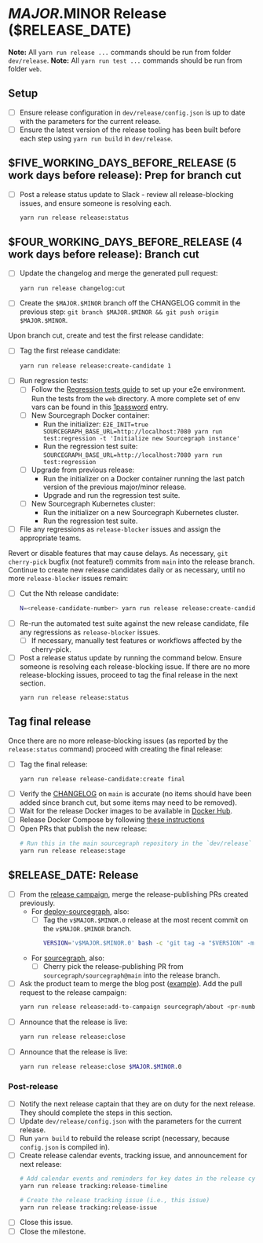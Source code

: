 <!--
DO NOTE COPY THIS ISSUE TEMPLATE MANUALLY. Use `yarn run release tracking-issue:create` from the
`dev/release` directory in the main repository to create a release tracking issue, instead.

Arguments:
- $MAJOR
- $MINOR
- $RELEASE_DATE
- $FIVE_WORKING_DAYS_BEFORE_RELEASE
- $FOUR_WORKING_DAYS_BEFORE_RELEASE
- $ONE_WORKING_DAY_BEFORE_RELEASE
-->

# $MAJOR.$MINOR Release ($RELEASE_DATE)

**Note:** All `yarn run release ...` commands should be run from folder `dev/release`.
**Note:** All `yarn run test ...` commands should be run from folder `web`.

## Setup

- [ ] Ensure release configuration in `dev/release/config.json` is up to date with the parameters for the current release.
- [ ] Ensure the latest version of the release tooling has been built before each step using `yarn run build` in `dev/release`.

## $FIVE_WORKING_DAYS_BEFORE_RELEASE (5 work days before release): Prep for branch cut

- [ ] Post a release status update to Slack - review all release-blocking issues, and ensure someone is resolving each.
  ```sh
  yarn run release release:status
  ``` 

## $FOUR_WORKING_DAYS_BEFORE_RELEASE (4 work days before release): Branch cut

- [ ] Update the changelog and merge the generated pull request:
  ```sh
  yarn run release changelog:cut
  ```
- [ ] Create the `$MAJOR.$MINOR` branch off the CHANGELOG commit in the previous step: `git branch $MAJOR.$MINOR && git push origin $MAJOR.$MINOR`.

Upon branch cut, create and test the first release candidate:

- [ ] Tag the first release candidate:
  ```sh
  yarn run release release:create-candidate 1
  ```
- [ ] Run regression tests:
  - [ ] Follow the [Regression tests guide](https://github.com/sourcegraph/sourcegraph/blob/main/client/web/src/regression/README.md) to set up your e2e environment. 
        Run the tests from the `web` directory. A more complete set of env vars can be found in this
        [1password](https://team-sourcegraph.1password.com/vaults/dnrhbauihkhjs5ag6vszsme45a/allitems/gm5dfflq6sfclmotneuayfdj5q) entry.
  - [ ] New Sourcegraph Docker container:
    - Run the initializer: `E2E_INIT=true SOURCEGRAPH_BASE_URL=http://localhost:7080 yarn run test:regression -t 'Initialize new Sourcegraph instance'`
    - Run the regression test suite: `SOURCEGRAPH_BASE_URL=http://localhost:7080 yarn run test:regression`
  - [ ] Upgrade from previous release:
    - Run the initializer on a Docker container running the last patch version of the previous major/minor release.
    - Upgrade and run the regression test suite.
  - [ ] New Sourcegraph Kubernetes cluster:
    - Run the initializer on a new Sourcegraph Kubernetes cluster.
    - Run the regression test suite.
- [ ] File any regressions as `release-blocker` issues and assign the appropriate teams.

Revert or disable features that may cause delays. As necessary, `git cherry-pick` bugfix (not feature!) commits from `main` into the release branch. Continue to create new release candidates daily or as necessary, until no more `release-blocker` issues remain:

- [ ] Cut the Nth release candidate:
  ```sh
  N=<release-candidate-number> yarn run release release:create-candidate $N
  ```
- [ ] Re-run the automated test suite against the new release candidate, file any regressions as
  `release-blocker` issues.
  - [ ] If necessary, manually test features or workflows affected by the cherry-pick.
- [ ] Post a release status update by running the command below. Ensure someone is resolving each release-blocking issue. If there are no more release-blocking issues, proceed to tag the final release in the next section.
  ```
  yarn run release release:status
  ``` 

## Tag final release

Once there are no more release-blocking issues (as reported by the `release:status` command) proceed with creating the final release:

- [ ] Tag the final release:
  ```
  yarn run release release-candidate:create final
  ```
- [ ] Verify the [CHANGELOG](https://github.com/sourcegraph/sourcegraph/blob/main/CHANGELOG.md) on
  `main` is accurate (no items should have been added since branch cut, but some items may need to
  be removed).
- [ ] Wait for the release Docker images to be available in [Docker Hub](https://hub.docker.com/r/sourcegraph/server/tags).
- [ ] Release Docker Compose by following [these instructions](https://github.com/sourcegraph/deploy-sourcegraph-docker/blob/master/RELEASING.md)
- [ ] Open PRs that publish the new release:
  ```sh
  # Run this in the main sourcegraph repository in the `dev/release` directory on `main` branch:
  yarn run release release:stage
  ```

## $RELEASE_DATE: Release

- [ ] From the [release campaign](https://k8s.sgdev.org/organizations/sourcegraph/campaigns), merge the release-publishing PRs created previously.
  - For [deploy-sourcegraph](https://github.com/sourcegraph/deploy-sourcegraph), also:
    - [ ] Tag the `v$MAJOR.$MINOR.0` release at the most recent commit on the `v$MAJOR.$MINOR` branch.
        ```sh
        VERSION='v$MAJOR.$MINOR.0' bash -c 'git tag -a "$VERSION" -m "$VERSION" && git push origin "$VERSION"'
        ```
  - For [sourcegraph](https://github.com/sourcegraph/sourcegraph), also:
    - [ ] Cherry pick the release-publishing PR from `sourcegraph/sourcegraph@main` into the release branch.
- [ ] Ask the product team to merge the blog post ([example](https://github.com/sourcegraph/about/pull/83)). Add the pull request to the release campaign:
  ```sh
  yarn run release release:add-to-campaign sourcegraph/about <pr-number>
  ```
- [ ] Announce that the release is live:
  ```sh
  yarn run release release:close
  ```
- [ ] Announce that the release is live:
  ```sh
  yarn run release release:close $MAJOR.$MINOR.0
  ```

### Post-release

- [ ] Notify the next release captain that they are on duty for the next release. They should complete the steps in this section.
- [ ] Update `dev/release/config.json` with the parameters for the current release.
- [ ] Run `yarn build` to rebuild the release script (necessary, because `config.json` is compiled in).
- [ ] Create release calendar events, tracking issue, and announcement for next release:
  ```sh
  # Add calendar events and reminders for key dates in the release cycle
  yarn run release tracking:release-timeline

  # Create the release tracking issue (i.e., this issue)
  yarn run release tracking:release-issue
  ```
- [ ] Close this issue.
- [ ] Close the milestone.
